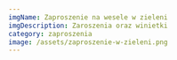 ```yaml
---
imgName: Zaproszenie na wesele w zieleni
imgDescription: Zaroszenia oraz winietki
category: zaproszenia
image: /assets/zaproszenie-w-zieleni.png
---
```

